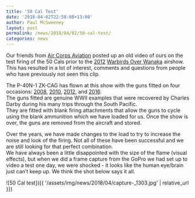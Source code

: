 ```yaml
---
title: '50 Cal Test'
date: '2018-04-02T22:58:08+13:00'
author: Paul McSweeney
layout: post
permalink: /news/2018/04/02/50-cal-test/
categories: news
---
```


Our friends from [Air Corps Aviation](https://www.aircorpsaviation.com/) posted up an old video of ours on the test firing of the 50 Cals prior to the [2012](https://www.warbirdsoverwanaka.com/past-airshows-2004-2016/2012-airshow/) [Warbirds Over Wanaka](https://www.warbirdsoverwanaka.com/) airshow. This has resulted in a lot of interest, comments and questions from people who have previously not seen this clip.

The P-40N-1 ZK-CAG has flown at this show with the guns fitted on four occasions: [2008](https://www.warbirdsoverwanaka.com/past-airshows-2004-2016/2008-airshow/), [2010](https://www.warbirdsoverwanaka.com/past-airshows-2004-2016/2010-airshow/), [2012](https://www.warbirdsoverwanaka.com/past-airshows-2004-2016/2012-airshow/), and [2016](https://www.warbirdsoverwanaka.com/past-airshows-2004-2016/2016-airshow/).  
The guns fitted are genuine WWII examples that were recovered by Charles Darby during his many trips through the South Pacific.  
They are fitted with blank firing attachments that allow the guns to cycle using the blank ammunition which we have loaded for us. Once the show is over, the guns are removed from the aircraft and stored.

Over the years, we have made changes to the load to try to increase the noise and look of the firing. Not all of these have been successful and we are still looking for that perfect combination.  
We have always been a little disappointed with the size of the flame (visual effects), but when we did a frame capture from the GoPro we had set up to video a test one day, we were shocked - it looks like the human eye/brain just can’t keep up. We think the shot below says it all.

![50 Cal test]({{ '/assets/img/news/2018/04/capture-_1303.jpg' | relative_url }})
